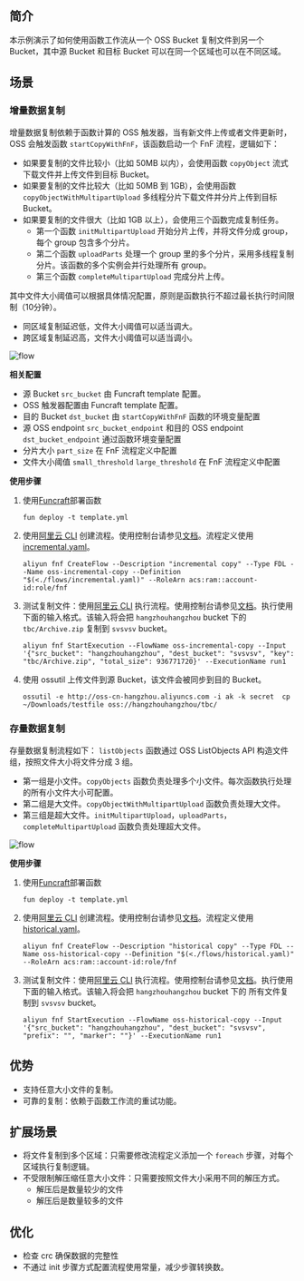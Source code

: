## 简介

本示例演示了如何使用函数工作流从一个 OSS Bucket 复制文件到另一个 Bucket，其中源 Bucket 和目标 Bucket 可以在同一个区域也可以在不同区域。


## 场景

### 增量数据复制
增量数据复制依赖于函数计算的 OSS 触发器，当有新文件上传或者文件更新时，OSS 会触发函数 `startCopyWithFnF`，该函数启动一个 FnF 流程，逻辑如下：
* 如果要复制的文件比较小（比如 50MB 以内），会使用函数 `copyObject` 流式下载文件并上传文件到目标 Bucket。
* 如果要复制的文件比较大（比如 50MB 到 1GB），会使用函数 `copyObjectWithMultipartUpload` 多线程分片下载文件并分片上传到目标 Bucket。
* 如果要复制的文件很大（比如 1GB 以上），会使用三个函数完成复制任务。
    * 第一个函数 `initMultipartUpload` 开始分片上传，并将文件分成 group，每个 group 包含多个分片。
    * 第二个函数 `uploadParts` 处理一个 group 里的多个分片，采用多线程复制分片。该函数的多个实例会并行处理所有 group。
    * 第三个函数 `completeMultipartUpload` 完成分片上传。

其中文件大小阈值可以根据具体情况配置，原则是函数执行不超过最长执行时间限制（10分钟）。
* 同区域复制延迟低，文件大小阈值可以适当调大。
* 跨区域复制延迟高，文件大小阈值可以适当调小。

![flow](images/incremental.png)

**相关配置**
* 源 Bucket `src_bucket` 由 Funcraft template 配置。
* OSS 触发器配置由 Funcraft template 配置。
* 目的 Bucket `dst_bucket` 由 `startCopyWithFnF` 函数的环境变量配置
* 源 OSS endpoint `src_bucket_endpoint` 和目的 OSS endpoint `dst_bucket_endpoint` 通过函数环境变量配置
* 分片大小 `part_size` 在 FnF 流程定义中配置
* 文件大小阈值 `small_threshold` `large_threshold` 在 FnF 流程定义中配置

**使用步骤**

1. 使用[Funcraft](https://help.aliyun.com/document_detail/64204.html)部署函数

    ```fun deploy -t template.yml```

2. 使用[阿里云 CLI](https://help.aliyun.com/document_detail/122611.html) 创建流程。使用控制台请参见[文档](https://help.aliyun.com/document_detail/124155.html)。流程定义使用[incremental.yaml](./flows/incremental.yaml)。

    ```aliyun fnf CreateFlow --Description "incremental copy" --Type FDL --Name oss-incremental-copy --Definition "$(<./flows/incremental.yaml)" --RoleArn acs:ram::account-id:role/fnf```

3. 测试复制文件：使用[阿里云 CLI](https://help.aliyun.com/document_detail/122611.html) 执行流程。使用控制台请参见[文档](https://help.aliyun.com/document_detail/124156.html)。执行使用下面的输入格式。该输入将会把 `hangzhouhangzhou` bucket 下的 `tbc/Archive.zip` 复制到 `svsvsv` bucket。

    ```aliyun fnf StartExecution --FlowName oss-incremental-copy --Input '{"src_bucket": "hangzhouhangzhou", "dest_bucket": "svsvsv", "key": "tbc/Archive.zip", "total_size": 936771720}' --ExecutionName run1```

4. 使用 ossutil 上传文件到源 Bucket，该文件会被同步到目的 Bucket。

    ```ossutil -e http://oss-cn-hangzhou.aliyuncs.com -i ak -k secret  cp ~/Downloads/testfile oss://hangzhouhangzhou/tbc/```

### 存量数据复制
存量数据复制流程如下：
`listObjects` 函数通过 OSS ListObjects API 构造文件组，按照文件大小将文件分成 3 组。
* 第一组是小文件。`copyObjects` 函数负责处理多个小文件。每次函数执行处理的所有小文件大小可配置。
* 第二组是大文件。`copyObjectWithMultipartUpload` 函数负责处理大文件。
* 第三组是超大文件。`initMultipartUpload`，`uploadParts`，`completeMultipartUpload` 函数负责处理超大文件。

![flow](images/historical.png)

**使用步骤**

1. 使用[Funcraft](https://help.aliyun.com/document_detail/64204.html)部署函数

    ```fun deploy -t template.yml```

2. 使用[阿里云 CLI](https://help.aliyun.com/document_detail/122611.html) 创建流程。使用控制台请参见[文档](https://help.aliyun.com/document_detail/124155.html)。流程定义使用[historical.yaml](./flows/historical.yaml)。

    ```aliyun fnf CreateFlow --Description "historical copy" --Type FDL --Name oss-historical-copy --Definition "$(<./flows/historical.yaml)" --RoleArn acs:ram::account-id:role/fnf```

3. 测试复制文件：使用[阿里云 CLI](https://help.aliyun.com/document_detail/122611.html) 执行流程。使用控制台请参见[文档](https://help.aliyun.com/document_detail/124156.html)。执行使用下面的输入格式。该输入将会把 `hangzhouhangzhou` bucket 下的 所有文件复制到 `svsvsv` bucket。

    ```aliyun fnf StartExecution --FlowName oss-historical-copy --Input '{"src_bucket": "hangzhouhangzhou", "dest_bucket": "svsvsv", "prefix": "", "marker": ""}' --ExecutionName run1```

## 优势
* 支持任意大小文件的复制。
* 可靠的复制：依赖于函数工作流的重试功能。



## 扩展场景
* 将文件复制到多个区域：只需要修改流程定义添加一个 `foreach` 步骤，对每个区域执行复制逻辑。
* 不受限制解压缩任意大小文件：只需要按照文件大小采用不同的解压方式。
    * 解压后是数量较少的文件
    * 解压后是数量较多的文件

## 优化
* 检查 crc 确保数据的完整性
* 不通过 init 步骤方式配置流程使用常量，减少步骤转换数。
